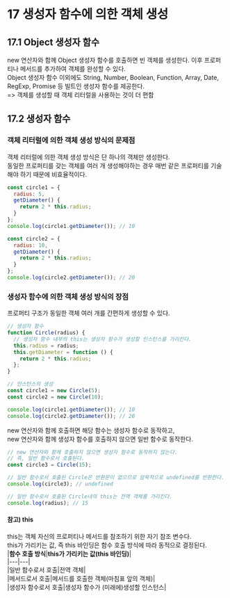 17 생성자 함수에 의한 객체 생성
=================

17.1 Object 생성자 함수
-----------
new 연산자와 함께 Object 생성자 함수를 호출하면 빈 객체를 생성한다.
이후 프로퍼티나 메서드를 추가하여 객체를 완성할 수 있다.  
Object 생성자 함수 이외에도 String, Number, Boolean, Function, Array, Date, RegExp, Promise 등 빌트인 생성자 함수를 제공한다.  
=> 객체를 생성할 때 객체 리터럴을 사용하는 것이 더 편함


17.2 생성자 함수
------------
### 객체 리터럴에 의한 객체 생성 방식의 문제점  
객체 리터럴에 의한 객체 생성 방식은 단 하나의 객체만 생성한다.  
동일한 프로퍼티를 갖는 객체를 여러 개 생성해야하는 경우 매번 같은 프로퍼티를 기술해야 하기 때문에 비효율적이다.  
```javascript
const circle1 = {
  radius: 5,
  getDiameter() {
    return 2 * this.radius;
  }
};
console.log(circle1.getDiameter()); // 10

const circle2 = {
  radius: 10,
  getDiameter() {
    return 2 * this.radius;
  }
};
console.log(circle2.getDiameter()); // 20

```

### 생성자 함수에 의한 객체 생성 방식의 장점  
프로퍼티 구조가 동일한 객체 여러 개를 간편하게 생성할 수 있다.  
```javascript
// 생성자 함수
function Circle(radius) {
  // 생성자 함수 내부의 this는 생성자 함수가 생성할 인스턴스를 가리킨다.
  this.radius = radius;
  this.getDiameter = function () {
    return 2 * this.radius;
  };
}

// 인스턴스의 생성
const circle1 = new Circle(5);  
const circle2 = new Circle(10);

console.log(circle1.getDiameter()); // 10
console.log(circle2.getDiameter()); // 20
```
new 연산자와 함께 호출하면 해당 함수는 생성자 함수로 동작하고,  
new 연산자와 함께 생성자 함수를 호출하지 않으면 일반 함수로 동작한다.  
```javascript
// new 연산자와 함께 호출하지 않으면 생성자 함수로 동작하지 않는다.
// 즉, 일반 함수로서 호출된다.
const circle3 = Circle(15);

// 일반 함수로서 호출된 Circle은 반환문이 없으므로 암묵적으로 undefined를 반환한다.
console.log(circle3); // undefined

// 일반 함수로서 호출된 Circle내의 this는 전역 객체를 가리킨다.
console.log(radius); // 15
```

#### 참고) this
this는 객체 자신의 프로퍼티나 메서드를 참조하기 위한 자기 참조 변수다.  
this가 가리키는 값, 즉 this 바인딩은 함수 호출 방식에 따라 동적으로 결정된다.  
|**함수 호출 방식**|**this가 가리키는 값(this 바인딩)**|  
|---|---|  
|일반 함수로서 호출|전역 객체|  
|메서드로서 호출|메서드를 호출한 객체(마침표 앞의 객체)|  
|생성자 함수로서 호출|생성자 함수가 (미래에)생성할 인스턴스|  
